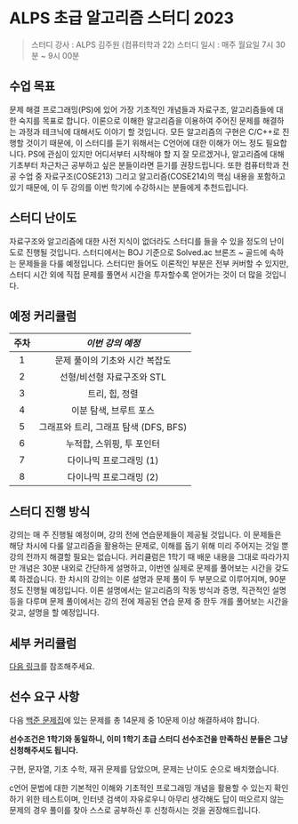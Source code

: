 # ALPS 초급 알고리즘 스터디 2023

> 스터디 강사 : ALPS 김주원 (컴퓨터학과 22)
> 스터디 일시 : 매주 월요일 7시 30분 ~ 9시 00분

## 수업 목표

 문제 해결 프로그래밍(PS)에 있어 가장 기초적인 개념들과 자료구조, 알고리즘들에 대한 숙지를 목표로 합니다. 이론으로 이해한 알고리즘을 이용하여 주어진 문제를 해결하는 과정과 테크닉에 대해서도 이야기 할 것입니다. 모든 알고리즘의 구현은 C/C++로 진행할 것이기 때문에, 이 스터디를 듣기 위해서는 C언어에 대한 이해가 어느 정도 필요합니다. PS에 관심이 있지만 어디서부터 시작해야 할 지 잘 모르겠거나, 알고리즘에 대해 기초부터 차근차근 공부하고 싶은 분들이라면 듣기를 권장드립니다. 또한 컴퓨터학과 전공 수업 중 자료구조(COSE213) 그리고 알고리즘(COSE214)의 핵심 내용을 포함하고 있기 때문에, 이 두 강의를 이번 학기에 수강하시는 분들에게 추천드립니다.



## 스터디 난이도

 자료구조와 알고리즘에 대한 사전 지식이 없더라도 스터디를 들을 수 있을 정도의 난이도로 진행될 것입니다. 스터디에서는 BOJ 기준으로 Solved.ac 브론즈 ~ 골드에 속하는 문제들을 다룰 예정입니다. 스터디만 들어도 이론적인 부분은 전부 커버할 수 있지만, 스터디 시간 외에 직접 문제를 풀면서 시간을 투자할수록 얻어가는 것이 더 많을 것입니다.



## 예정 커리큘럼

| 주차 |             *이번 강의 예정*              |
| :--: | :---------------------------------------: |
|  1   |      문제 풀이의 기초와 시간 복잡도       |
|  2   |        선형/비선형 자료구조와 STL         |
|  3   |            트리, 힙, 정렬                 |
|  4   |          이분 탐색, 브루트 포스           |
|  5   |   그래프와 트리, 그래프 탐색 (DFS, BFS)   |
|  6   |        누적합, 스위핑, 투 포인터          |
|  7   |          다이나믹 프로그래밍 (1)          |
|  8   |          다이나믹 프로그래밍 (2)          |



## 스터디 진행 방식

 강의는 매 주 진행될 예정이며, 강의 전에 연습문제들이 제공될 것입니다. 이 문제들은 해당 차시에 다룰 알고리즘을 활용하는 문제로, 이해를 돕기 위해 미리 주어지는 것일 뿐 강의 전까지 해결할 필요는 없습니다. 커리큘럼은 1학기 때 배운 내용을 그대로 따라가지만 개념은 30분 내외로 간단하게 설명하고, 이번엔 실제로 문제를 풀어보는 시간을 갖도록 하겠습니다.
 한 차시의 강의는 이론 설명과 문제 풀이 두 부분으로 이루어지며, 90분 정도 진행될 예정입니다. 이론 설명에서는 알고리즘의 작동 방식과 증명, 직관적인 설명 등을 다루며 문제 풀이에서는 강의 전에 제공된 연습 문제 중 한두 개를 풀어보는 시간을 갖고, 설명을 할 예정입니다. 




## 세부 커리큘럼

[다음 링크](https://github.com/ALPS-Study/Introduction/blob/master/2022-2R/0x01%20%EC%B4%88%EA%B8%89%20%EC%95%8C%EA%B3%A0%EB%A6%AC%EC%A6%98%20%EC%8A%A4%ED%84%B0%EB%94%94/elementary_study_2022.md)를 참조해주세요.



## 선수 요구 사항

다음 [백준 문제집](https://www.acmicpc.net/workbook/view/10655)에 있는 문제를 총 14문제 중 10문제 이상 해결하셔야 합니다.

**선수조건은 1학기와 동일하니, 이미 1학기 초급 스터디 선수조건을 만족하신 분들은 그냥 신청해주셔도 됩니다.**

구현, 문자열, 기초 수학, 재귀 문제를 담았으며, 문제는 난이도 순으로 배치했습니다.

c언어 문법에 대한 기본적인 이해와 기초적인 프로그래밍 개념을 활용할 수 있는지 확인하기 위한 테스트이며, 인터넷 검색이 자유로우니 아무리 생각해도 답이 떠오르지 않는 문제의 경우 풀이를 찾아 스스로 공부하신 후 신청하시는 것을 권장해드립니다.
